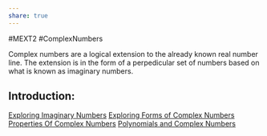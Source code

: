 ```yaml
---
share: true
---
```

#MEXT2 #ComplexNumbers

Complex numbers are a logical extension to the already known real number line. The extension is in the form of a perpedicular set of numbers based on what is known as imaginary numbers.

## Introduction:
[Exploring Imaginary Numbers](Exploring%20Imaginary%20Numbers.md)
[Exploring Forms of Complex Numbers](Exploring%20Forms%20of%20Complex%20Numbers.md)
[Properties Of Complex Numbers](Properties%20Of%20Complex%20Numbers.md)
[Polynomials and Complex Numbers](Polynomials%20and%20Complex%20Numbers.md)